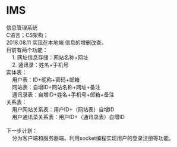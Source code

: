 # IMS
信息管理系统<br />
C语言；CS架构；<br />
2018.08.11 实现在本地端 信息的增删改查。<br />
目前有两个功能：<br />
&nbsp;&nbsp;&nbsp;&nbsp;1. 网址信息存储：网站名称+网址<br />
&nbsp;&nbsp;&nbsp;&nbsp;2. 通讯录：姓名+手机号<br />
实体表：<br />
&nbsp;&nbsp;&nbsp;&nbsp;用户表：ID+昵称+密码+邮箱<br />
&nbsp;&nbsp;&nbsp;&nbsp;网站表：自增ID+网站名称+网址+备注<br />
&nbsp;&nbsp;&nbsp;&nbsp;通讯录表：自增ID+姓名+手机号+邮箱+备注<br />
关系表：<br />
&nbsp;&nbsp;&nbsp;&nbsp;用户网站关系表：用户ID+（网站表）自增ID<br />
&nbsp;&nbsp;&nbsp;&nbsp;用户通讯录关系表：用户ID+（通讯录表）自增ID<br />
    <br />
下一步计划：<br />
&nbsp;&nbsp;&nbsp;&nbsp;分为客户端和服务器端。利用socket编程实现用户的登录注册等功能。<br />
